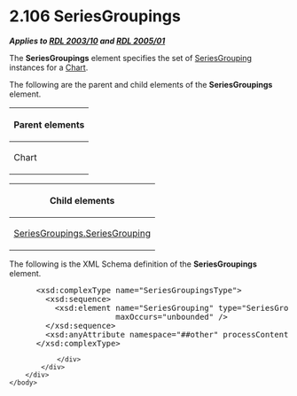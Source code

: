 <html dir="LTR" xmlns:mshelp="http://msdn.microsoft.com/mshelp" xmlns:ddue="http://ddue.schemas.microsoft.com/authoring/2003/5" xmlns:xlink="http://www.w3.org/1999/xlink" xmlns:tool="http://www.microsoft.com/tooltip">
    <head>
        <meta http-equiv="Content-Type" content="text/html; CHARSET=utf-8"></meta>
        <meta name="save" content="history"></meta>
        <title>2.106 SeriesGroupings</title>
        <xml>
            <mshelp:toctitle title="2.106 SeriesGroupings"></mshelp:toctitle>
            <mshelp:rltitle title="[MS-RDL]: SeriesGroupings"></mshelp:rltitle>
            <mshelp:keyword index="A" term="b3aa0695-9522-4555-ae94-d4f8e3b5c01b"></mshelp:keyword>
            <mshelp:attr name="DCSext.ContentType" value="open specification"></mshelp:attr>
            <mshelp:attr name="AssetID" value="b3aa0695-9522-4555-ae94-d4f8e3b5c01b"></mshelp:attr>
            <mshelp:attr name="TopicType" value="kbRef"></mshelp:attr>
            <mshelp:attr name="DCSext.Title" value="[MS-RDL]: SeriesGroupings" />
        </xml>
    </head>
    <body>
        <div id="header">
            <h1 class="heading">2.106 SeriesGroupings</h1>
        </div>
        <div id="mainSection">
            <div id="mainBody">
                <div id="allHistory" class="saveHistory"></div>
                <div id="sectionSection0" class="section" name="collapseableSection">
                    

<p><b><i>Applies to </i></b><a href="a7e2ad00-07c8-4f6d-80ab-3ad55df7b233.md"><b><i>RDL 2003/10</i></b></a><b>
<i>and </i></b><a href="3ebe2912-4958-4832-b391-cad1f5e13338.md"><b><i>RDL 2005/01</i></b></a></p>

<p>The <b>SeriesGroupings</b> element specifies the set of <a href="85f27584-6ad1-46ad-8dce-52cf7851c73f.md">SeriesGrouping</a> instances
for a <a href="b0ab5524-7eb2-47a7-a4d3-230f5c8c5526.md">Chart</a>.</p>

<p>The following are the parent and child elements of the <b>SeriesGroupings</b>
element.</p>

<table>
 <thead>
  <tr>
   <th>
   <p>Parent elements</p>
   </th>
  </tr>
 </thead>
 <tr>
  <td>
  <p>Chart</p>
  </td>
 </tr>
</table>

<p> </p>

<table>
 <thead>
  <tr>
   <th>
   <p>Child elements</p>
   </th>
  </tr>
 </thead>
 <tr>
  <td>
  <p><a href="62818419-577d-401d-b990-e37804970d07.md">SeriesGroupings.SeriesGrouping</a></p>
  </td>
 </tr>
</table>

<p>The following is the XML Schema definition of the <b>SeriesGroupings</b>
element.</p>

<dl>
<dd>
<div><pre> &lt;xsd:complexType name=&quot;SeriesGroupingsType&quot;&gt;
   &lt;xsd:sequence&gt;
     &lt;xsd:element name=&quot;SeriesGrouping&quot; type=&quot;SeriesGroupingType&quot; 
                  maxOccurs=&quot;unbounded&quot; /&gt;
   &lt;/xsd:sequence&gt;
   &lt;xsd:anyAttribute namespace=&quot;##other&quot; processContents=&quot;skip&quot; /&gt;
 &lt;/xsd:complexType&gt;
</pre></div>
</dd></dl>


                </div>
            </div>
        </div>
    </body>
</html>